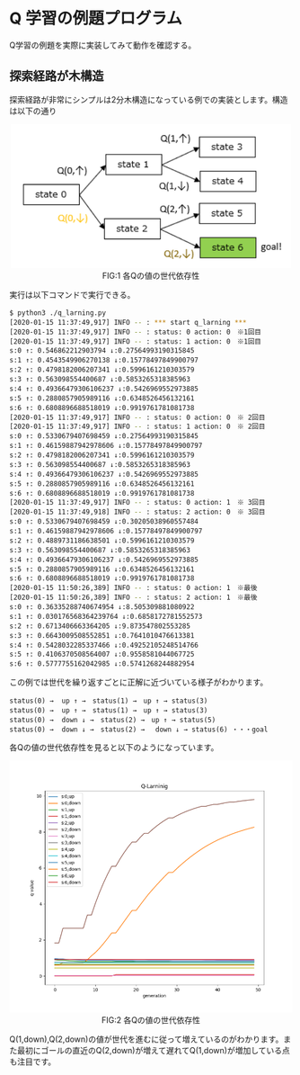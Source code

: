 # Q 学習の例題プログラム
Q学習の例題を実際に実装してみて動作を確認する。
## 探索経路が木構造
探索経路が非常にシンプルは2分木構造になっている例での実装とします。構造は以下の通り
<p align="center">
<img src="images/q_larning_tree.png" width="500px"><br>
FIG:1 各Qの値の世代依存性
</p>


実行は以下コマンドで実行できる。
```bash
$ python3 ./q_larning.py
[2020-01-15 11:37:49,917] INFO -- : *** start q_larning ***
[2020-01-15 11:37:49,917] INFO -- : status: 0 action: 0　※1回目
[2020-01-15 11:37:49,917] INFO -- : status: 1 action: 0　※1回目
s:0 ↑: 0.546862212903794 ↓:0.27564993190315845
s:1 ↑: 0.4543549906270138 ↓:0.15778497849900797
s:2 ↑: 0.4798182006207341 ↓:0.5996161210303579
s:3 ↑: 0.563098554400687 ↓:0.5853265318385963
s:4 ↑: 0.49366479306106237 ↓:0.5426969552973885
s:5 ↑: 0.2880857905989116 ↓:0.6348526456132161
s:6 ↑: 0.6808896688518019 ↓:0.9919761781081738
[2020-01-15 11:37:49,917] INFO -- : status: 0 action: 0　※ 2回目
[2020-01-15 11:37:49,917] INFO -- : status: 1 action: 0　※ 2回目
s:0 ↑: 0.5330679407698459 ↓:0.27564993190315845
s:1 ↑: 0.46159887942978606 ↓:0.15778497849900797
s:2 ↑: 0.4798182006207341 ↓:0.5996161210303579
s:3 ↑: 0.563098554400687 ↓:0.5853265318385963
s:4 ↑: 0.49366479306106237 ↓:0.5426969552973885
s:5 ↑: 0.2880857905989116 ↓:0.6348526456132161
s:6 ↑: 0.6808896688518019 ↓:0.9919761781081738
[2020-01-15 11:37:49,917] INFO -- : status: 0 action: 1　※ 3回目
[2020-01-15 11:37:49,918] INFO -- : status: 2 action: 0　※ 3回目
s:0 ↑: 0.5330679407698459 ↓:0.30205038960557484
s:1 ↑: 0.46159887942978606 ↓:0.15778497849900797
s:2 ↑: 0.4889731186638501 ↓:0.5996161210303579
s:3 ↑: 0.563098554400687 ↓:0.5853265318385963
s:4 ↑: 0.49366479306106237 ↓:0.5426969552973885
s:5 ↑: 0.2880857905989116 ↓:0.6348526456132161
s:6 ↑: 0.6808896688518019 ↓:0.9919761781081738
[2020-01-15 11:50:26,389] INFO -- : status: 0 action: 1　※最後
[2020-01-15 11:50:26,389] INFO -- : status: 2 action: 1　※最後
s:0 ↑: 0.36335288740674954 ↓:8.505309881080922
s:1 ↑: 0.030176568364239764 ↓:0.6858172781552573
s:2 ↑: 0.6713406663364205 ↓:9.873547802553285
s:3 ↑: 0.6643009508552851 ↓:0.7641010476613381
s:4 ↑: 0.5428032285337466 ↓:0.49252105248514766
s:5 ↑: 0.4106370508564007 ↓:0.9558581044067725
s:6 ↑: 0.5777755162042985 ↓:0.5741268244882954

```
この例では世代を繰り返すごとに正解に近づいている様子がわかります。
```
status(0) →  up ↑ →　status(1) →　up ↑ → status(3)  
status(0) →  up ↑ →　status(1) →　up ↑ → status(3)  
status(0) →  down ↓ →　status(2) →　up ↑ → status(5)  
status(0) →  down ↓ →　status(2) →　 down ↓ → status(6) ・・・goal  
```
各Qの値の世代依存性を見ると以下のようになっています。
<p align="center">
<img src="images/q_value.png" width="600px"><br>
FIG:2 各Qの値の世代依存性
</p>
Q(1,down),Q(2,down)の値が世代を進むに従って増えているのがわかります。また最初にゴールの直近のQ(2,down)が増えて遅れてQ(1,down)が増加している点も注目です。

